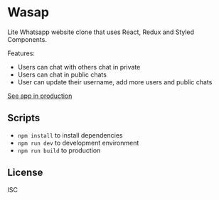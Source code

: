 # Wasap
Lite Whatsapp website clone that uses React, Redux and 
Styled Components.

Features:

* Users can chat with others chat in private
* Users  can chat in public chats
* User can update their username, add more users and 
public chats

[See app in production](https://wasap.alvlinarez.dev)

## Scripts

* `npm install` to install dependencies
* `npm run dev` to development environment
* `npm run build` to production

## License

ISC
